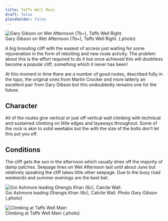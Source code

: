 ```yaml
---
title: Taffs Well Main
draft: false
placeholder: false
---
```


    
![Gary Gibson on Wet Afternoon (7b+), Taffs Well Right.](/img/south-wales/south-east-limestone/Wet.jpg)  
Gary Gibson on Wet Afternoon (7b+), Taffs Well Right.
{.photo}

A big brooding cliff with the easiest of access just waiting for some rejuvenation in the form of rebolting and new route activity. The problem about this is the effort required to do it but once achieved this will doubtless become a popular cliff, something which it never has been!

At this moment in time there are a number of good routes, described fully in the topo, the original ones from Martin Crocker and more latterly an excellent pair from Gary Gibson but this undoubtedly remains one for the future.

## Character

All of the routes give vertical or just off vertical wall climbing with technical and sustained climbing on little edges and layaways throughout. Some of the rock is akin to solid weetabix but the with the size of the bolts don’t let this put you off.

## Conditions

The cliff gets the sun in the afternoon which usually dries off the majority of damp patches. Seepage lines on Wet Afternoon last until about June but relatively speaking the cliff takes little other seepage. Due to the busy road weekends and summer evenings are the best bet.


![Goi Ashmore leading Ghengis Khan (6c), Calcite Wall.](/img/south-wales/south-east-limestone/taffs-well-ghengis-khan-3.jpg "Ghengis Khan")  
Goi Ashmore leading Ghengis Khan (6c), Calcite Wall. _Photo Gary Gibson_
{.photo}

![Climbing at Taffs Well Main](/img/south-wales/south-east-limestone/taffs-well-cc2.jpg)  
Climbing at Taffs Well Main
{.photo}

